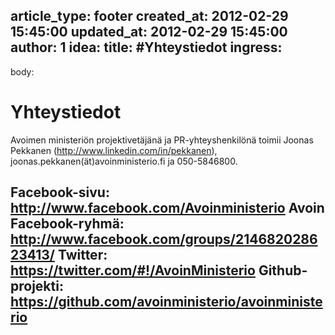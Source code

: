article_type: footer
created_at: 2012-02-29 15:45:00
updated_at: 2012-02-29 15:45:00
author: 1
idea:
title: #Yhteystiedot
ingress:
---
body:
# Yhteystiedot

Avoimen ministeriön projektivetäjänä ja PR-yhteyshenkilönä toimii Joonas Pekkanen (<http://www.linkedin.com/in/pekkanen>), joonas.pekkanen(ät)avoinministerio.fi ja 050-5846800.

Facebook-sivu: http://www.facebook.com/Avoinministerio
Avoin Facebook-ryhmä: http://www.facebook.com/groups/214682028623413/
Twitter: https://twitter.com/#!/AvoinMinisterio
Github-projekti: https://github.com/avoinministerio/avoinministerio
---

